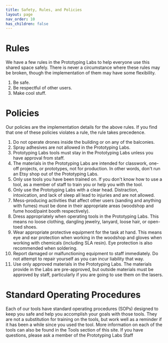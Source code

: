 ```yaml
---
title: Safety, Rules, and Policies
layout: page
nav_order: 10
has_children: false
---
```


# Rules
We have a few rules in the Prototyping Labs to help everyone use this shared space safely. There is never a circumstance where these rules may be broken, though the implementation of them may have some flexibility.
1. Be safe.
2. Be respectful of other users.
3. Make cool stuff.

# Policies
Our policies are the implementation details for the above rules. If you find that one of these policies violates a rule, the rule takes precedence.
1. Do not operate drones inside the building or on any of the balconies.
2. Spray adhesives are not allowed in the Prototyping Labs.
3. Prototyping Labs tools must stay in the Prototyping Labs unless you have approval from staff.
4. The materials in the Prototyping Labs are intended for classwork, one-off projects, or prototypes, not for production. In other words, don't run an Etsy shop out of the Prototyping Labs.
5. Only use tools you have been trained on. If you don't know how to use a tool, as a member of staff to train you or help you with the tool.
6. Only use the Prototyping Labs with a clear head. Distraction, intoxication, and lack of sleep all lead to injuries and are not allowed.
7. Mess-producing activities that affect other users (sanding and anything with fumes) must be done in their appropriate areas (woodshop and fume hood/paint booth respectively).
8. Dress appropriately when operating tools in the Prototyping Labs. This means no loose clothing, dangling jewelry, lanyard, loose hair, or open-toed shoes.
9. Wear appropriate protective equipment for the task at hand. This means eye and ear protection when working in the woodshop and gloves when working with chemicals (including SLA resin). Eye protection is also recommended when soldering.
10. Report damaged or malfunctioning equipment to staff immediately. Do not attempt to repair yourself as you can incur liability that way.
11. Use only approved materials in the Prototyping Labs. The materials provide in the Labs are pre-approved, but outside materials must be approved by staff, particularly if you are going to use them on the lasers.


# Standard Operating Procedures
Each of our tools have standard operating procedures (SOPs) designed to keep you safe and help you accomplish your goals with those tools. They are not a substitution for training on the tools, but work well as a reminder if it has been a while since you used the tool. More information on each of the tools can also be found in the Tools section of this site. If you have questions, please ask a member of the Prototyping Labs Staff
